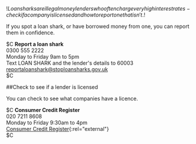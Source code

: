 $!Loan sharks are illegal moneylenders who often charge very high interest rates - check if a company is licensed and how to report one that isn't.$!

If you spot a loan shark, or have borrowed money from one, you can report them in confidence. 

$C
**Report a loan shark**  
0300 555 2222  
Monday to Friday 9am to 5pm    
Text LOAN SHARK and the lender's details to 60003    
<reportaloanshark@stoploansharks.gov.uk>  
$C

##Check to see if a lender is licensed

You can check to see what companies have a licence.

$C
**Consumer Credit Register**    
020 7211 8608  
Monday to Friday 9:30am to 4pm      
[Consumer Credit Register](http://www2.crw.gov.uk/pr/Default.aspx "Check the Consumer Credit Register"){:rel="external"}  
$C










